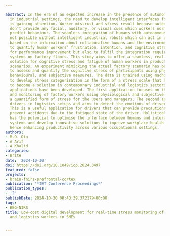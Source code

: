 ---
abstract: In the era of an expected increase in the presence of autonomous systems,
  in industrial settings, the need to develop intelligent interfaces for human workers
  is gaining attention. Worker mistrust and stress result because autonomous systems
  don’t provide any facial, auditory, or visual cues which workers normally use to
  predict behaviour. The seamless integration of humans with autonomous systems is
  not possible without intelligent industrial robots which can act in unforeseen situations,
  based on the information about collaborative humans and the environment. It is important
  to quantify human workers’ frustration, intention, and cognitive stress, not only
  for performance improvement but also to fulfil the integration requirements of autonomous
  systems on factory floors. This study aims to offer a seamless, real-time monitoring
  solution for cognitive stress and fatigue of human workers in production and logistics
  scenarios. An experiment mimicking the actual factory scenario has been designed
  to assess and quantify the cognitive stress of participants using physiological,
  behavioural, and subjective measures. The data is trained using machine learning
  to develop stress categorisation in the form of a stress scale that has the potential
  to become a solution in contemporary industrial and logistics sectors. Two Android
  applications have been developed. The first application focuses on the stress management
  and monitoring of factory workers using physiological and subjective data to provide
  a quantified form of stress for the users and managers. The second application targets
  drivers in logistics setups and aims to detect the emotions of drivers in real-time.
  This is a useful application for drivers that can provide precautionary alerts to
  prevent accidents due to the fatigued state of the driver. Holistically, this research
  has the potential to optimise the interface between humans and interacting autonomous
  systems and develop innovative solutions to improve workplace health and safety
  hence enhancing productivity across various occupational settings.
authors:
- M.O. Otu
- A Arif
- A Khalid
categories:
- Brite
date: '2024-10-30'
doi: https://doi.org/10.1049/icp.2024.3497
featured: false
projects:
- brain-fnirs-prefrontal-cortex
publication: '*IET Conference Proceedings*'
publication_types:
- '2'
publishDate: 2024-10-30 08:43:39.372179+00:00
tags:
- EEG-NIRS
title: Low-cost digital development for real-time stress monitoring of production
  and logistics workers in SMEs

---
